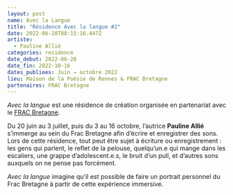 ```yaml
---
layout: post
name: Avec la Langue
title: "Résidence Avec la langue #2"
date: 2022-06-28T08:15:16.447Z
artiste:
  - Pauline Allié
categories: residence
date_debut: 2022-06-20
date_fin: 2022-10-16
dates_publiees: Juin → octobre 2022
lieu: Maison de la Poésie de Rennes & FRAC Bretagne
partenaires: FRAC Bretagne
---
```

*Avec la langue* est une résidence de création organisée en partenariat avec le [FRAC Bretagne](https://www.fracbretagne.fr/fr/).

Du 20 juin au 3 juillet, puis du 3 au 16 octobre, l’autrice **Pauline Allié** s’immerge au sein du Frac Bretagne afin d’écrire et enregistrer des sons. Lors de cette résidence, tout peut être sujet à écriture ou enregistrement : les gens qui parlent, le reflet de la pelouse, quelqu’un.e qui mange dans les escaliers, une grappe d’adolescent.e.s, le bruit d’un pull, et d’autres sons auxquels on ne pense pas forcément.

*Avec la langue* imagine qu’il est possible de faire un portrait personnel du Frac Bretagne à partir de cette expérience immersive.
